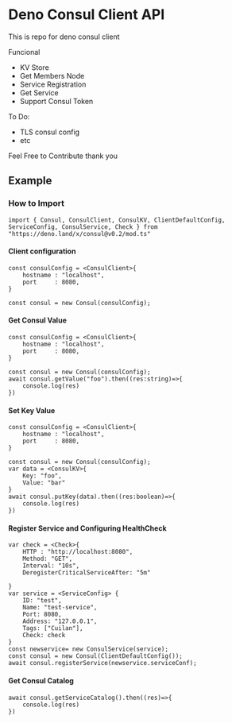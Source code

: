 # Deno Consul Client API

This is repo for deno consul client 

Funcional
- KV Store
- Get Members Node
- Service Registration
- Get Service
- Support Consul Token

To Do: 
- TLS consul config
- etc


Feel Free to Contribute thank you

## Example 

### How to Import 
```
import { Consul, ConsulClient, ConsulKV, ClientDefaultConfig, ServiceConfig, ConsulService, Check } from "https://deno.land/x/consul@v0.2/mod.ts"
```

#### Client configuration
```
const consulConfig = <ConsulClient>{
    hostname : "localhost",
    port     : 8080,
}

const consul = new Consul(consulConfig);
```

#### Get Consul Value 
```
const consulConfig = <ConsulClient>{
    hostname : "localhost",
    port     : 8080,
}

const consul = new Consul(consulConfig);
await consul.getValue("foo").then((res:string)=>{
    console.log(res)
})
```
#### Set Key Value 
```
const consulConfig = <ConsulClient>{
    hostname : "localhost",
    port     : 8080,
}

const consul = new Consul(consulConfig);
var data = <ConsulKV>{
    Key: "foo",
    Value: "bar"
}
await consul.putKey(data).then((res:boolean)=>{
    console.log(res)
})
```

#### Register Service and Configuring HealthCheck

```
var check = <Check>{
    HTTP : "http://localhost:8080",
    Method: "GET",
    Interval: "10s",
    DeregisterCriticalServiceAfter: "5m"

}
var service = <ServiceConfig> {
    ID: "test",
    Name: "test-service",
    Port: 8080,
    Address: "127.0.0.1",
    Tags: ["Cuilan"],
    Check: check
}
const newservice= new ConsulService(service);
const consul = new Consul(ClientDefaultConfig());
await consul.registerService(newservice.serviceConf);
```


#### Get Consul Catalog 
```
await consul.getServiceCatalog().then((res)=>{
    console.log(res)
})
```
